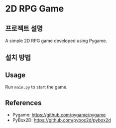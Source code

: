 # 2D RPG Game

## 프로젝트 설명
A simple 2D RPG game developed using Pygame.

## 설치 방법

## Usage
Run `main.py` to start the game.

## References
- Pygame: https://github.com/pygame/pygame
- PyBox2D: https://github.com/pybox2d/pybox2d

